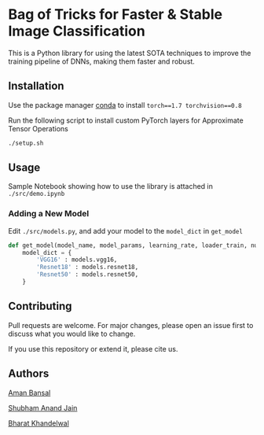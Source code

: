 # Bag of Tricks for Faster & Stable Image Classification

This is a Python library for using the latest SOTA techniques to improve the training pipeline of DNNs, making them faster and robust.

## Installation

Use the package manager [conda](https://docs.conda.io/en/latest/) to install `torch==1.7 torchvision==0.8`

Run the following script to install custom PyTorch layers for Approximate Tensor Operations
```bash
./setup.sh
```

## Usage

Sample Notebook showing how to use the library is attached in `./src/demo.ipynb`

### Adding a New Model
Edit `./src/models.py`, and add your model to the `model_dict` in `get_model`

```python
def get_model(model_name, model_params, learning_rate, loader_train, num_channels, device):
    model_dict = {
        'VGG16' : models.vgg16, 
        'Resnet18' : models.resnet18, 
        'Resnet50' : models.resnet50, 
    }

```

## Contributing
Pull requests are welcome. For major changes, please open an issue first to discuss what you would like to change.

If you use this repository or extend it, please cite us.


## Authors
[Aman Bansal](https://github.com/daydroidmuchiri)

[Shubham Anand Jain](https://github.com/ShubhamAnandJain)

[Bharat Khandelwal](https://github.com/khandelwalbharat)

